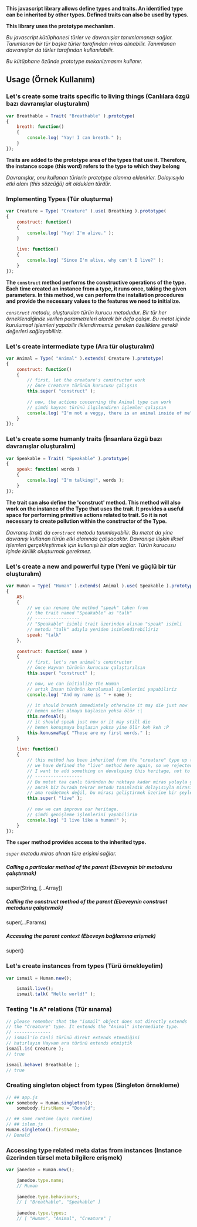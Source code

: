 **This javascript library allows define types and traits. An identified type can be inherited
by other types. Defined traits can also be used by types.**

**This library uses the prototype mechanism.**

_Bu javascript kütüphanesi türler ve davranışlar tanımlamanızı sağlar. Tanımlanan bir tür başka
türler tarafından miras alınabilir. Tanımlanan davranışlar da türler tarafından kullanılabilir._

_Bu kütüphane özünde prototype mekanizmasını kullanır._

## Usage (Örnek Kullanım)
### Let's create some traits specific to living things (Canlılara özgü bazı davranışlar oluşturalım)
```javascript
var Breathable = Trait( "Breathable" ).prototype(
{
    breath: function()
    {
        console.log( "Yay! I can breath." );
    }
});
```
**Traits are added to the prototype area of the types that use it. Therefore, the instance scope
(this word) refers to the type to which they belong**

_Davranışlar, onu kullanan türlerin prototype alanına eklenirler. Dolayısıyla etki alanı
(this sözcüğü) ait oldukları türdür._

### Implementing Types (Tür oluşturma)
```javascript
var Creature = Type( "Creature" ).use( Breathing ).prototype(
{
    construct: function()
    {
        console.log( "Yay! I'm alive." );
    }
    
    live: function()
    {
        console.log( "Since I'm alive, why can't I live?" );
    }
});
```
**The `construct` method performs the constructive operations of the type. Each time
created an instance from a type, it runs once, taking the given parameters. In this
method, we can perform the installation procedures and provide the necessary values
to the features we need to initialize.**

_`construct` metodu, oluşturulan türün kurucu metodudur. Bir tür her örneklendiğinde
verilen parametreleri alarak bir defa çalışır. Bu metot içinde kurulumsal işlemleri
yapabilir ilklendirmemiz gereken özelliklere gerekli değerleri sağlayabiliriz._

### Let's create intermediate type (Ara tür oluşturalım)
```javascript
var Animal = Type( "Animal" ).extends( Creature ).prototype(
{
    construct: function()
    {
        // first, let the creature's constructor work
        // önce Creature türünün kurucusu çalışsın
        this.super( "construct" );
        
        // now, the actions concerning the Animal type can work
        // şimdi hayvan türünü ilgilendiren işlemler çalışsın
        console.log( "I'm not a veggy, there is an animal inside of me" );
    }
});
```
### Let's create some humanly traits (İnsanlara özgü bazı davranışlar oluşturalım)
```javascript
var Speakable = Trait( "Speakable" ).prototype(
{
    speak: function( words )
    {
        console.log( "I'm talking!", words );
    }
});
```

**The trait can also define the 'construct' method. This method will also work on
the instance of the Type that uses the trait. It provides a useful space for
performing primitive actions related to trait. So it is not necessary to create
pollution within the constructor of the Type.**

_Davranış (trait) da `construct` metodu tanımlayabilir. Bu metot da yine davranışı
kullanan türün etki alanında çalışacaktır. Davranışa ilişkin ilksel işlemleri
gerçekleştirmek için kullanışlı bir alan sağlar. Türün kurucusu içinde kirlilik
oluşturmak gerekmez._

### Let's create a new and powerful type (Yeni ve güçlü bir tür oluşturalım)
```javascript
var Human = Type( "Human" ).extends( Animal ).use( Speakable ).prototype(
{
    AS:
    {
        // we can rename the method "speak" taken from
        // the trait named "Speakable" as "talk"
        // -----------------
        // "Speakable" isimli trait üzerinden alınan "speak" isimli
        // metodu "talk" adıyla yeniden isimlendirebiliriz
        speak: "talk"
    },
    
    construct: function( name )
    {
        // first, let's run animal's constructor
        // önce Hayvan türünün kurucusu çalıştırılsın
        this.super( "construct" );

        // now, we can initialize the Human
        // artık Insan türünün kurulumsal işlemlerini yapabiliriz
        console.log( "And my name is " + name );
        
        // it should breath immediately otherwise it may die just now
        // hemen nefes almaya başlasın yoksa ölür :|
        this.nefesAl();
        // it should speak just now or it may still die
        // hemen konuşmaya başlasın yoksa yine ölür keh keh :P
        this.konusmaYap( "Those are my first words." );
    }
    
    live: function()
    {
        // this method has been inherited from the "creature" type up to this point, but
        // we have defined the "live" method here again, so we rejected the inheritance, but
        // I want to add something on developing this heritage, not to refuse it.
        // ------------------
        // Bu metot taa canlı türünden bu noktaya kadar miras yoluyla geldi
        // ancak biz burada tekrar metodu tanımladık dolayısıyla mirası reddettik
        // ama reddetmek değil, bu mirası geliştirmek üzerine bir şeyler katmak istiyorum
        this.super( "live" );
        
        // now we can improve our heritage.
        // şimdi genişleme işlemlerini yapabilirim
        console.log( "I live like a human!" );
    }
});
```

**The `super` method provides access to the inherited type.**

_`super` metodu miras alınan türe erişimi sağlar._

##### Calling a particular method of the parent (Ebeveynin bir metodunu çalıştırmak)
super(String, [...Array])

##### Calling the construct method of the parent (Ebeveynin construct metodunu çalıştırmak)
super(...Params)

##### Accessing the parent context (Ebeveyn bağlamına erişmek)
super()

### Let's create instances from types (Türü örnekleyelim)
```javascript
var ismail = Human.new();

    ismail.live();
    ismail.talk( "Hello world!" );
```

### Testing "Is A" relations (Tür sınama)
```javascript
// please remember that the "ismail" object does not directly extends
// the "Creature" type. It extends the "Animal" intermediate type.
// --------------
// ismail'in Canli türünü direkt extends etmediğini
// hatırlayın Hayvan ara türünü extends etmiştik
ismail.is( Creature );
// true

ismail.behave( Breathable );
// true
```

### Creating singleton object from types (Singleton örnekleme)
```javascript
// ## app.js
var somebody = Human.singleton();
    somebody.firstName = "Donald";

// ## same runtime (aynı runtime)
// ## islem.js
Human.singleton().firstName;
// Donald
```
### Accessing type related meta datas from instances (Instance üzerinden türsel meta bilgilere erişmek)
```javascript
var janedoe = Human.new();

    janedoe.type.name;
    // Human
    
    janedoe.type.behaviours;
    // [ "Breathable", "Speakable" ]
    
    janedoe.type.types;
    // [ "Human", "Animal", "Creature" ]
```
